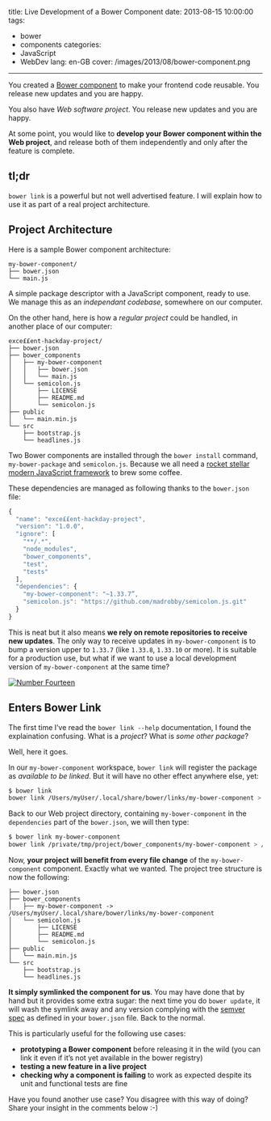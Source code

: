 title: Live Development of a Bower Component
date: 2013-08-15 10:00:00
tags:
- bower
- components
categories:
- JavaScript
- WebDev
lang: en-GB
cover: /images/2013/08/bower-component.png
---

You created a [Bower component](http://bower.io/) to make your frontend code reusable. You release new updates and you are happy.

You also have *Web software project*. You release new updates and you are happy.

At some point, you would like to **develop your Bower component within the Web project**, and release both of them independently and only after the feature is complete.

<!--more-->

## tl;dr

`bower link` is a powerful but not well advertised feature. I will explain how to use it as part of a real project architecture.

## Project Architecture

Here is a sample Bower component architecture:

```
my-bower-component/
├── bower.json
└── main.js
```

A simple package descriptor with a JavaScript component, ready to use. We manage this as an *independant codebase*, somewhere on our computer.

On the other hand, here is how a *regular project* could be handled, in another place of our computer:

```
exce££ent-hackday-project/
├── bower.json
├── bower_components
│   ├── my-bower-component
│   │   ├── bower.json
│   │   └── main.js
│   └── semicolon.js
│       ├── LICENSE
│       ├── README.md
│       └── semicolon.js
├── public
│   └── main.min.js
└── src
    ├── bootstrap.js
    └── headlines.js
```

Two Bower components are installed through the `bower install` command, `my-bower-package` and `semicolon.js`. Because we all need a [rocket stellar modern JavaScript framework](https://github.com/madrobby/semicolon.js) to brew some coffee.

These dependencies are managed as following thanks to the `bower.json` file:

```javascript
{
  "name": "exce££ent-hackday-project",
  "version": "1.0.0",
  "ignore": [
    "**/.*",
    "node_modules",
    "bower_components",
    "test",
    "tests"
  ],
  "dependencies": {
    "my-bower-component": "~1.33.7”,
    "semicolon.js": "https://github.com/madrobby/semicolon.js.git"
  }
}
```

This is neat but it also means **we rely on remote repositories to receive new updates**. The only way to receive updates in `my-bower-component` is to bump a version upper to `1.33.7` (like `1.33.8`, `1.33.10` or more). It is suitable for a production use, but what if we want to use a local development version of `my-bower-component` at the same time?

[![Number Fourteen](http://farm8.staticflickr.com/7446/9284896914_f15e7272a2_z_d.jpg)](http://www.flickr.com/photos/the-jedi/9284896914/)

## Enters Bower Link

The first time I’ve read the `bower link --help` documentation, I found the explaination confusing. What is a *project*? What is *some other package*?

Well, here it goes.

In our `my-bower-component` workspace, `bower link` will register the package as *available to be linked*. But it will have no other effect anywhere else, yet:

```bash
$ bower link
bower link /Users/myUser/.local/share/bower/links/my-bower-component > /private/tmp/my-bower-component
```

Back to our Web project directory, containing `my-bower-component` in the `dependencies` part of the `bower.json`, we will then type:

```bash
$ bower link my-bower-component
bower link /private/tmp/project/bower_components/my-bower-component > /Users/myUser/.local/share/bower/links/my-bower-component
```

Now, **your project will benefit from every file change** of the `my-bower-component` component. Exactly what we wanted.
The project tree structure is now the following:

```
├── bower.json
├── bower_components
│   ├── my-bower-component -> /Users/myUser/.local/share/bower/links/my-bower-component
│   └── semicolon.js
│       ├── LICENSE
│       ├── README.md
│       └── semicolon.js
├── public
│   └── main.min.js
└── src
    ├── bootstrap.js
    └── headlines.js
```

**It simply symlinked the component for us**. You may have done that by hand but it provides some extra sugar: the next time you do `bower update`, it will wash the symlink away and any version complying with the [semver spec](http://semver.org) as defined in your `bower.json` file. Back to the normal.

This is particularly useful for the following use cases:

* **prototyping a Bower component** before releasing it in the wild (you can link it even if it’s not yet available in the bower registry)
* **testing a new feature in a live project**
* **checking why a component is failing** to work as expected despite its unit and functional tests are fine

Have you found another use case? You disagree with this way of doing? Share your insight in the comments below :-)